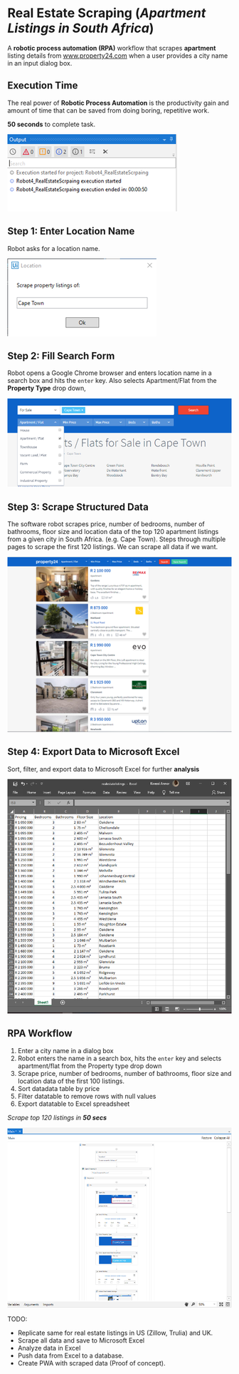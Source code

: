 # **Real Estate Scraping** (_Apartment Listings in South Africa_)

A **robotic process automation (RPA)** workflow that scrapes **apartment** listing details from www.property24.com when a user provides a city name in an input dialog box.

## Execution Time

The real power of **Robotic Process Automation** is the productivity gain and amount of time that can be saved from doing boring, repetitive work.

**50 seconds** to complete task.

![execution time in seconds](web-screenshots/execution-time.png)

## Step 1: Enter Location Name

Robot asks for a location name.

![dialog box](web-screenshots/filled-dialog-box.png)

## Step 2: Fill Search Form

Robot opens a Google Chrome browser and enters location name in a search box and hits the `enter` key. Also selects Apartment/Flat from the **Property Type** drop down,

![homepage of property24.com with search box](web-screenshots/advanced-search-box.png)

## Step 3: Scrape Structured Data

The software robot scrapes price, number of bedrooms, number of bathrooms, floor size and location data of the top 120 apartment listings from a given city in South Africa. (e.g. Cape Town). Steps through multiple pages to scrape the first 120 listings. We can scrape all data if we want.

![aprtment listings](web-screenshots/listings.png)

## Step 4: Export Data to Microsoft Excel

Sort, filter, and export data to Microsoft Excel for further **analysis**

![real estate listings Excel spreadsheet](web-screenshots/johannesburg-apartment-listings.png)

## RPA Workflow

1. Enter a city name in a dialog box
2. Robot enters the name in a search box, hits the `enter` key and selects apartment/flat from the Property type drop down
3. Scrape price, number of bedrooms, number of bathrooms, floor size and location data of the first 100 listings.
4. Sort datadata table by price
5. Filter datatable to remove rows with null values
6. Export datatable to Excel spreadsheet

_Scrape top 120 listings in **50 secs**_

![RPA workflow](web-screenshots/real-estate-scraping-rpa-workflow.png)

TODO:

- Replicate same for real estate listings in US (Zillow, Trulia) and UK.
- Scrape all data and save to Microsoft Excel
- Analyze data in Excel
- Push data from Excel to a database.
- Create PWA with scraped data (Proof of concept).
